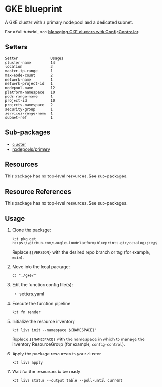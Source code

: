 # GKE blueprint

A GKE cluster with a primary node pool and a dedicated subnet.

For a full tutorial, see
[Managing GKE clusters with ConfigController](https://cloud.google.com/anthos-config-management/docs/tutorials/gke-cluster-blueprint).

## Setters

```
Setter               Usages
cluster-name         14
location             3
master-ip-range      1
max-node-count       2
network-name         1
network-project-id   1
nodepool-name        12
platform-namespace   10
pods-range-name      1
project-id           10
projects-namespace   2
security-group       1
services-range-name  1
subnet-ref           1
```

## Sub-packages

- [cluster](/catalog/gke/cluster)
- [nodepools/primary](/catalog/gke/nodepools/primary)

## Resources

This package has no top-level resources. See sub-packages.

## Resource References

This package has no top-level resources. See sub-packages.

## Usage

1.  Clone the package:
    ```
    kpt pkg get https://github.com/GoogleCloudPlatform/blueprints.git/catalog/gke@${VERSION}
    ```
    Replace `${VERSION}` with the desired repo branch or tag
    (for example, `main`).

1.  Move into the local package:
    ```
    cd "./gke/"
    ```

1.  Edit the function config file(s):
    - setters.yaml

1.  Execute the function pipeline
    ```
    kpt fn render
    ```

1.  Initialize the resource inventory
    ```
    kpt live init --namespace ${NAMESPACE}"
    ```
    Replace `${NAMESPACE}` with the namespace in which to manage
    the inventory ResourceGroup (for example, `config-control`).

1.  Apply the package resources to your cluster
    ```
    kpt live apply
    ```

1.  Wait for the resources to be ready
    ```
    kpt live status --output table --poll-until current
    ```

